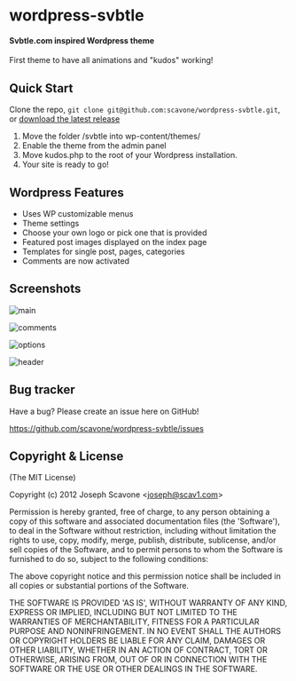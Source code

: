 # wordpress-svbtle
#### Svbtle.com inspired Wordpress theme

First theme to have all animations and "kudos" working!

## Quick Start
Clone the repo, `git clone git@github.com:scavone/wordpress-svbtle.git`, or [download the latest release](https://github.com/scavone/wordpress-svbtle/zipball/master)

1. Move the folder /svbtle into wp-content/themes/
2. Enable the theme from the admin panel
3. Move kudos.php to the root of your Wordpress installation.
4. Your site is ready to go!

## Wordpress Features
* Uses WP customizable menus
* Theme settings
* Choose your own logo or pick one that is provided
* Featured post images displayed on the index page
* Templates for single post, pages, categories
* Comments are now activated

## Screenshots 

![main][1]

![comments][2]

![options][3]

![header][4]

 [1]: https://github.com/scavone/wordpress-svbtle/raw/master/screenshot_main.png
 [2]: https://github.com/scavone/wordpress-svbtle/raw/master/screenshot_comments.png
 [3]: https://github.com/scavone/wordpress-svbtle/raw/master/screenshot_options.png 
 [4]: https://github.com/scavone/wordpress-svbtle/raw/master/screenshot_header.png 


## Bug tracker

Have a bug? Please create an issue here on GitHub!

https://github.com/scavone/wordpress-svbtle/issues



## Copyright & License 

(The MIT License)

Copyright (c) 2012 Joseph Scavone &lt;joseph@scav1.com&gt;

Permission is hereby granted, free of charge, to any person obtaining
a copy of this software and associated documentation files (the
'Software'), to deal in the Software without restriction, including
without limitation the rights to use, copy, modify, merge, publish,
distribute, sublicense, and/or sell copies of the Software, and to
permit persons to whom the Software is furnished to do so, subject to
the following conditions:

The above copyright notice and this permission notice shall be
included in all copies or substantial portions of the Software.

THE SOFTWARE IS PROVIDED 'AS IS', WITHOUT WARRANTY OF ANY KIND,
EXPRESS OR IMPLIED, INCLUDING BUT NOT LIMITED TO THE WARRANTIES OF
MERCHANTABILITY, FITNESS FOR A PARTICULAR PURPOSE AND NONINFRINGEMENT.
IN NO EVENT SHALL THE AUTHORS OR COPYRIGHT HOLDERS BE LIABLE FOR ANY
CLAIM, DAMAGES OR OTHER LIABILITY, WHETHER IN AN ACTION OF CONTRACT,
TORT OR OTHERWISE, ARISING FROM, OUT OF OR IN CONNECTION WITH THE
SOFTWARE OR THE USE OR OTHER DEALINGS IN THE SOFTWARE.